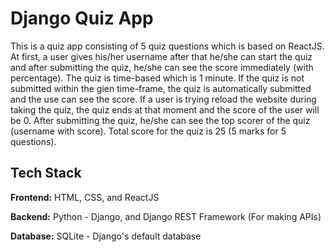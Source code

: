 # Django Quiz App

This is a quiz app consisting of 5 quiz questions which is based on ReactJS. At first, a user gives his/her username after that he/she can start the quiz and after submitting the quiz, he/she can see the score immediately (with percentage). The quiz is time-based which is 1 minute. If the quiz is not submitted within the gien time-frame, the quiz is automatically submitted and the use can see the score. If a user is trying reload the website during taking the quiz, the quiz ends at that moment and the score of the user will be 0. After submitting the quiz, he/she can see the top scorer of the quiz (username with score). Total score for the quiz is 25 (5 marks for 5 questions).

## Tech Stack

**Frontend:** HTML, CSS, and ReactJS

**Backend:** Python - Django, and Django REST Framework (For making APIs)

**Database:** SQLite - Django's default database
